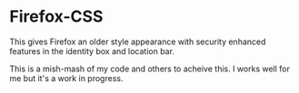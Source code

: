 # Firefox-CSS
This gives Firefox an older style appearance with security enhanced features in the identity box and location bar.

This is a mish-mash of my code and others to acheive this. I works well for me but it's a work in progress.
